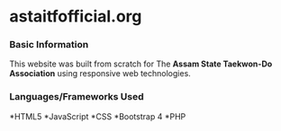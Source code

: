 # astaitfofficial.org

### Basic Information
  This website was built from scratch for The **Assam State Taekwon-Do Association** using responsive web technologies.

### Languages/Frameworks Used
*HTML5
*JavaScript
*CSS
*Bootstrap 4 
*PHP
